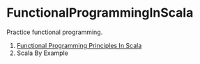 # FunctionalProgrammingInScala
Practice functional programming.

1. [Functional Programming Principles In Scala](https://github.com/meowpunch/FunctionalProgrammingInScala/tree/main/FFPInScala)
2. Scala By Example
